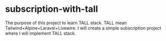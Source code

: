 # subscription-with-tall
The purpose of this project to learn TALL stack. TALL mean Tailwind+Alpine+Laravel+Livewire. I will create a simple subscription project where I will implement TALL stack.
